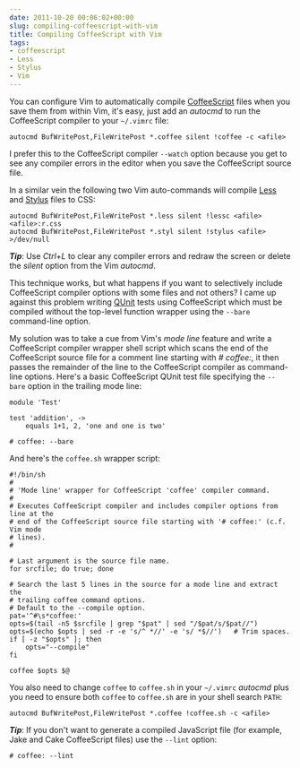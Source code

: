 ```yaml
---
date: 2011-10-20 00:06:02+00:00
slug: compiling-coffeescript-with-vim
title: Compiling CoffeeScript with Vim
tags:
- coffeescript
- Less
- Stylus
- Vim
---
```


You can configure Vim to automatically compile [CoffeeScript](http://jashkenas.github.com/coffee-script/) files when you save them from within Vim, it's easy, just add an _autocmd_ to run the CoffeeScript compiler to your `~/.vimrc` file:

<!--more-->



    
    autocmd BufWritePost,FileWritePost *.coffee silent !coffee -c <afile>


 


I prefer this to the CoffeeScript compiler `--watch` option because you get to see any compiler errors in the editor when you save the CoffeeScript source file.




In a similar vein the following two Vim auto-commands will compile [Less](http://lesscss.org/) and [Stylus](http://learnboost.github.com/stylus/) files to CSS:



    
    autocmd BufWritePost,FileWritePost *.less silent !lessc <afile> <afile>:r.css
    autocmd BufWritePost,FileWritePost *.styl silent !stylus <afile> >/dev/null


 

 


**_Tip_**:
Use _Ctrl+L_ to clear any compiler errors and redraw the screen or delete the _silent_ option from the Vim _autocmd_.


This technique works, but what happens if you want to selectively include CoffeeScript compiler options with some files and not others? I came up against this problem writing [QUnit](http://docs.jquery.com/Qunit) tests using CoffeeScript which must be compiled without the top-level function wrapper using the `--bare` command-line option.

My solution was to take a cue from Vim's _mode line_ feature and write a CoffeeScript compiler wrapper shell script which scans the end of the CoffeeScript source file for a comment line starting with _# coffee:_, it then passes the remainder of the line to the CoffeeScript compiler as command-line options. Here's a basic CoffeeScript QUnit test file specifying the `--bare` option in the trailing mode line:



    
    module 'Test'
    
    test 'addition', ->
        equals 1+1, 2, 'one and one is two'
    
    # coffee: --bare


 


And here's the `coffee.sh` wrapper script:



    
    #!/bin/sh
    #
    # 'Mode line' wrapper for CoffeeScript 'coffee' compiler command.
    #
    # Executes CoffeeScript compiler and includes compiler options from line at the
    # end of the CoffeeScript source file starting with '# coffee:' (c.f. Vim mode
    # lines).
    #
    
    # Last argument is the source file name.
    for srcfile; do true; done
    
    # Search the last 5 lines in the source for a mode line and extract the
    # trailing coffee command options.
    # Default to the --compile option.
    pat='^#\s*coffee:'
    opts=$(tail -n5 $srcfile | grep "$pat" | sed "/$pat/s/$pat//")
    opts=$(echo $opts | sed -r -e 's/^ *//' -e 's/ *$//')   # Trim spaces.
    if [ -z "$opts" ]; then
        opts="--compile"
    fi
    
    coffee $opts $@


 


You also need to change `coffee` to `coffee.sh` in your `~/.vimrc` _autocmd_ plus you need to ensure both `coffee` to `coffee.sh` are in your shell search `PATH`:



    
    autocmd BufWritePost,FileWritePost *.coffee !coffee.sh -c <afile>


 
 


**_Tip_**:
If you don't want to generate a compiled JavaScript file (for example, Jake and Cake CoffeeScript files) use the `--lint` option:



    
    # coffee: --lint


 


